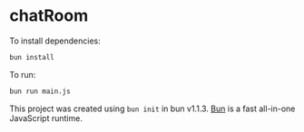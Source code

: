 # chatRoom

To install dependencies:

```bash
bun install
```

To run:

```bash
bun run main.js
```

This project was created using `bun init` in bun v1.1.3. [Bun](https://bun.sh) is a fast all-in-one JavaScript runtime.
